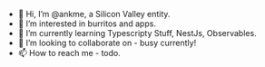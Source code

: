 - 👋 Hi, I’m @ankme, a Silicon Valley entity.
- 👀 I’m interested in burritos and apps.
- 🌱 I’m currently learning Typescripty Stuff, NestJs, Observables.
- 💞️ I’m looking to collaborate on - busy currently!
- 📫 How to reach me - todo.

<!---
ankme/ankme is a ✨ special ✨ repository because its `README.md` (this file) appears on your GitHub profile.
You can click the Preview link to take a look at your changes.
--->
